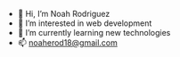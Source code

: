 - 👋 Hi, I’m Noah Rodriguez
- 👀 I’m interested in web development
- 🌱 I’m currently learning new technologies
- 📫 noaherod18@gmail.com
